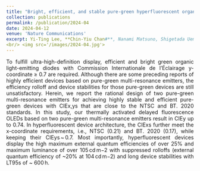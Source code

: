 ```yaml
---
title: "Bright, efficient, and stable pure-green hyperfluorescent organic light-emitting diodes by judicious molecular design"
collection: publications
permalink: /publication/2024-04
date: 2024-04-12
venue: 'Nature Communications'
excerpt: Yi-Ting Lee, **Chin-Yiu Chan#**, Nanami Matsuno, Shigetada Uemura, Susumu Oda, Masakazu Kondo, Rangani Wathsala Weerasinghe, Yanmei Hu, Gerardus N. Iswara Lestanto, Youichi Tsuchiya, Yufang Li, Takuji Hatakeyama#,Chihaya Adachi#     
<br/> <img src='/images/2024-04.jpg'>
---
```

<div style="text-align: justify">
To fulfill ultra-high-definition display, efficient and bright green organic light-emitting diodes with Commission Internationale de l’Éclairage y-coordinate ≥ 0.7 are required. Although there are some preceding reports of highly efficient devices based on pure-green multi-resonance emitters, the efficiency rolloff and device stabilities for those pure-green devices are still unsatisfactory. Herein, we report the rational design of two pure-green multi-resonance emitters for achieving highly stable and efficient pure-green devices with CIEx,ys that are close to the NTSC and BT. 2020 standards. In this study, our thermally activated delayed fluorescence OLEDs based on two pure-green multi-resonance emitters result in CIEy up to 0.74. In hyperfluorescent device architecture, the CIExs further meet the x-coordinate requirements, i.e., NTSC (0.21) and BT. 2020 (0.17), while keeping their CIEys ~ 0.7. Most importantly, hyperfluorescent devices display the high maximum external quantum efficiencies of over 25% and maximum luminance of over 105 cd m−2 with suppressed rolloffs (external quantum efficiency of ~20% at 104 cd m−2) and long device stabilities with LT95s of ~ 600 h.
</div>
